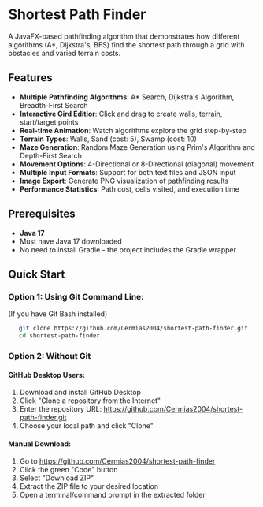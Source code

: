 # Shortest Path Finder

A JavaFX-based pathfinding algorithm that demonstrates how different algorithms (A*, Dijkstra's, BFS) find the shortest path through a grid with obstacles and varied terrain costs.

## Features

- **Multiple Pathfinding Algorithms**: A* Search, Dijkstra's Algorithm, Breadth-First Search
- **Interactive Gird Editior**: Click and drag to create walls, terrain, start/target points
- **Real-time Animation**: Watch algorithms explore the grid step-by-step
- **Terrain Types**: Walls, Sand (cost: 5), Swamp (cost: 10)
- **Maze Generation**: Random Maze Generation using Prim's Algorithm and Depth-First Search
- **Movement Options**: 4-Directional or 8-Directional (diagonal) movement
- **Multiple Input Formats**: Support for both text files and JSON input
- **Image Export**: Generate PNG visualization of pathfinding results
- **Performance Statistics**: Path cost, cells visited, and execution time

## Prerequisites

- **Java 17**
- Must have Java 17 downloaded
- No need to install Gradle - the project includes the Gradle wrapper

## Quick Start

### Option 1: Using Git Command Line:

(If you have Git Bash installed)
```bash
   git clone https://github.com/Cermias2004/shortest-path-finder.git
   cd shortest-path-finder
```
### Option 2: Without Git

#### GitHub Desktop Users:

1. Download and install GitHub Desktop
2. Click "Clone a repository from the Internet"
3. Enter the repository URL: https://github.com/Cermias2004/shortest-path-finder.git
4. Choose your local path and click "Clone"

#### Manual Download:

1. Go to https://github.com/Cermias2004/shortest-path-finder
2. Click the green "Code" button
3. Select "Download ZIP"
4. Extract the ZIP file to your desired location
5. Open a terminal/command prompt in the extracted folder









